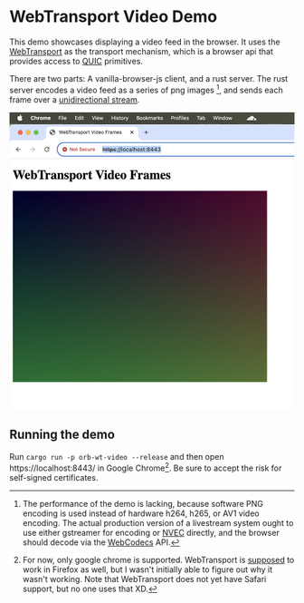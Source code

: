 # WebTransport Video Demo

This demo showcases displaying a video feed in the browser.
It uses the [WebTransport][WebTransport] as the transport mechanism, which is a browser
api that provides access to [QUIC][QUIC] primitives.

There are two parts: A vanilla-browser-js client, and a rust server. The rust
server encodes a video feed as a series of png images [^1], and sends each frame over a 
[unidirectional stream][open_uni].

![A screenshot of the demo](./screenshot.png)

## Running the demo

Run `cargo run -p orb-wt-video --release` and then open https://localhost:8443/ in 
Google Chrome[^2]. Be sure to accept the risk for self-signed certificates.


[^1]: The performance of the demo is lacking, because software PNG encoding is used
instead of hardware h264, h265, or AV1 video encoding. The actual production version
of a livestream system ought to use either gstreamer for encoding or [NVEC][NVENC] directly,
and the browser should decode via the [WebCodecs][WebCodecs] API.
[^2]: For now, only google chrome is supported. WebTransport is 
[supposed][WebTransport Compatibility] to work in Firefox as well, but I wasn't
initially able to figure out why it wasn't working. Note that WebTransport does not yet
have Safari support, but no one uses that XD.

[NVENC]: https://developer.nvidia.com/video-codec-sdk
[QUIC]: https://datatracker.ietf.org/doc/html/rfc9000
[WebCodecs]: https://developer.mozilla.org/en-US/docs/Web/API/WebCodecs_API
[WebTransport Compatibility]: https://developer.mozilla.org/en-US/docs/Web/API/WebTransport#browser_compatibility
[WebTransport]: https://developer.mozilla.org/en-US/docs/Web/API/WebTransport
[open_uni]: https://docs.rs/wtransport/0.5.0/wtransport/struct.Connection.html#method.open_uni
